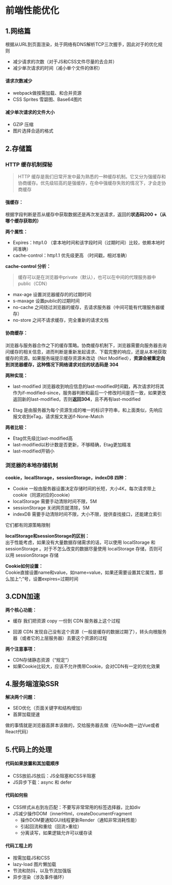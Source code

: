 # 前端性能优化

## 1.网络篇
根据从URL到页面渲染，处于网络有DNS解析TCP三次握手，因此对于的优化规则

- 减少请求的次数（对于JS和CSS文件尽量的去合并）
- 减少单次请求的时间（减小单个文件的体积）

#### 请求次数减少
- webpack做按需加载、和合并资源
- CSS Sprites 雪碧图、Base64图片

#### 减少单次请求的文件大小
- GZIP 压缩
- 图片选择合适的格式


## 2.存储篇

### HTTP 缓存机制探秘
> HTTP 缓存是我们日常开发中最为熟悉的一种缓存机制。它又分为强缓存和协商缓存。优先级较高的是强缓存，在命中强缓存失败的情况下，才会走协商缓存

#### 强缓存：
根据字段判断是否从缓存中获取数据还是再次发送请求，返回的**状态码200 +（从哪个缓存获取的）**     

**两个属性：**
- Expires：http1.0 （拿本地时间和该字段时间（过期时间）比较，依赖本地时间准确）
- cache-control：http1.1 优先级更高 （时间戳，相对准确）

**cache-control 分析：**
> 缓存可以是在浏览器中private（默认），也可以在中间的代理服务器中public（CDN）
- max-age  设置浏览器缓存的的过期时间
- s-maxage 设置public的过期时间
- no-cache 之间绕过浏览器的缓存，去请求服务器（中间可能有代理服务器缓存）
- no-store 之间不请求缓存，完全重新的请求文档

#### 协商缓存：
浏览器与服务器合作之下的缓存策略。协商缓存机制下，浏览器需要向服务器去询问缓存的相关信息，进而判断是重新发起请求、下载完整的响应，还是从本地获取缓存的资源。如果服务端提示缓存资源未改动（Not Modified），**资源会被重定向到浏览器缓存，这种情况下网络请求对应的状态码是 304**

**两种实现：**
- last-modified 浏览器收到响应信息的last-modified时间戳，再次请求时将其作为if-modified-since，服务器判断和最后一个修改时间是否一致，如果更改返回新的last-modified，否则**返回304**，且不再有last-modified
    
- Etag 是由服务器为每个资源生成的唯一的标识字符串，和上面类似，先响应报文收到eTag，请求报文发送if-None-Match

**两者比较：**
- Etag优先级比last-modified高
- last-modified以秒计数是否更新，不够精确，Etag更加精准
- last-modified开销小

### 浏览器的本地存储机制
**cookie，localStorage，sessionStorage，indexDB 四种：**
- Cookie 一般由服务器设置决定存储时间的长短，大小4K，每次请求带上cookie（同源对应的cookie）
- localStorage 需要手动清除时间不限，5M
- sessionStorage 关闭网页就清除，5M
- indexDB 需要手动清除时间不限，大小不限，提供查找接口，还能建立索引

它们都有同源策略限制

**localStorage和sessionStorage的区别：**        
出于性能考虑，如果没有大量数据存储需求的话，可以使用 localStorage 和 sessionStorage 。对于不怎么改变的数据尽量使用 localStorage 存储，否则可以用 sessionStorage 存储
	
**Cookie如何设置：**        
Cookie直接设置name和value，如name=value，如果还需要设置其它属性，那么加上“;”号，设置expires=过期时间


## 3.CDN加速
**两个核心功能：**
- 缓存
我们把资源 copy 一份到 CDN 服务器上这个过程

- 回源
CDN 发现自己没有这个资源（一般是缓存的数据过期了），转头向根服务器（或者它的上层服务器）去要这个资源的过程

**两个注意事项：**
- CDN存储静态资源（“规定”）
- 如果Cookie比较大，应该不允许携带Cookie，会对CDN有一定的优化效果

## 4.服务端渲染SSR
**解决两个问题：**
- SEO优化（页面关键字和结构增加）
- 首屏加载提速

做的事情就是浏览器首屏本该做的，交给服务器去做（在Node跑一边Vue或者React代码）

## 5.代码上的处理

#### 代码如果放置和其加载顺序
- CSS放前JS放后：JS全阻塞和CSS半阻塞
- JS异步下载：async 和 defer

#### 代码如何些
- CSS样式从右到左匹配：不要写非常常用的标签选择器，比如div
- JS减少操作DOM（innerHtml，createDocumentFragment
    - 操作DOM要通知GUI线程更新Render（通知非常消耗性能）
    - 引起回流和重绘（回流>重绘）
    - 分离读写，如果逻辑允许可以缓存读

#### 代码工程上的
- 按需加载JS和CSS
- lazy-load 图片懒加载
- 节流和防抖，以及节流加强版
- 异步渲染（涉及事件循环）